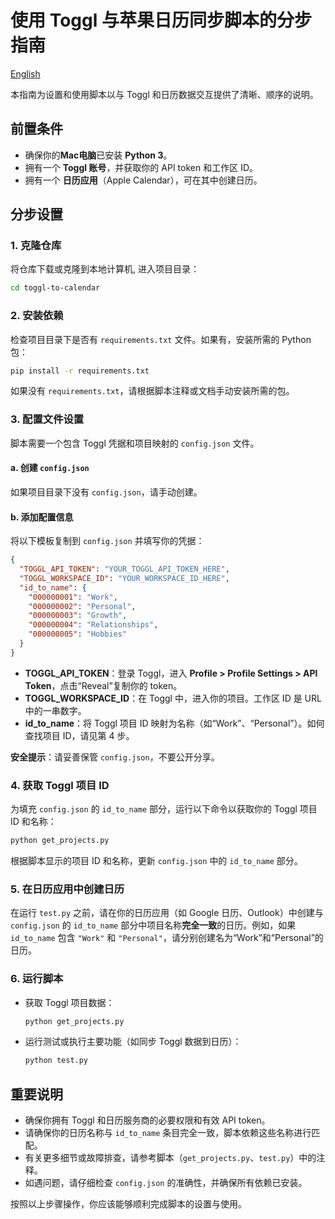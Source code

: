 # 使用 Toggl 与苹果日历同步脚本的分步指南

[English](README.md)

本指南为设置和使用脚本以与 Toggl 和日历数据交互提供了清晰、顺序的说明。

## 前置条件
- 确保你的**Mac电脑**已安装 **Python 3**。
- 拥有一个 **Toggl 账号**，并获取你的 API token 和工作区 ID。
- 拥有一个 **日历应用**（Apple Calendar），可在其中创建日历。

## 分步设置

### 1. 克隆仓库
将仓库下载或克隆到本地计算机, 进入项目目录：
```bash
cd toggl-to-calendar
```

### 2. 安装依赖
检查项目目录下是否有 `requirements.txt` 文件。如果有，安装所需的 Python 包：
```bash
pip install -r requirements.txt
```
如果没有 `requirements.txt`，请根据脚本注释或文档手动安装所需的包。

### 3. 配置文件设置
脚本需要一个包含 Toggl 凭据和项目映射的 `config.json` 文件。

#### a. 创建 `config.json`
如果项目目录下没有 `config.json`，请手动创建。

#### b. 添加配置信息
将以下模板复制到 `config.json` 并填写你的凭据：
```json
{
  "TOGGL_API_TOKEN": "YOUR_TOGGL_API_TOKEN_HERE",
  "TOGGL_WORKSPACE_ID": "YOUR_WORKSPACE_ID_HERE",
  "id_to_name": {
    "000000001": "Work",
    "000000002": "Personal",
    "000000003": "Growth",
    "000000004": "Relationships",
    "000000005": "Hobbies"
  }
}
```
- **TOGGL_API_TOKEN**：登录 Toggl，进入 **Profile > Profile Settings > API Token**，点击“Reveal”复制你的 token。
- **TOGGL_WORKSPACE_ID**：在 Toggl 中，进入你的项目。工作区 ID 是 URL 中的一串数字。
- **id_to_name**：将 Toggl 项目 ID 映射为名称（如“Work”、“Personal”）。如何查找项目 ID，请见第 4 步。

**安全提示**：请妥善保管 `config.json`，不要公开分享。

### 4. 获取 Toggl 项目 ID
为填充 `config.json` 的 `id_to_name` 部分，运行以下命令以获取你的 Toggl 项目 ID 和名称：
```bash
python get_projects.py
```
根据脚本显示的项目 ID 和名称，更新 `config.json` 中的 `id_to_name` 部分。

### 5. 在日历应用中创建日历
在运行 `test.py` 之前，请在你的日历应用（如 Google 日历、Outlook）中创建与 `config.json` 的 `id_to_name` 部分中项目名称**完全一致**的日历。例如，如果 `id_to_name` 包含 `"Work"` 和 `"Personal"`，请分别创建名为“Work”和“Personal”的日历。

### 6. 运行脚本
- 获取 Toggl 项目数据：
  ```bash
  python get_projects.py
  ```
- 运行测试或执行主要功能（如同步 Toggl 数据到日历）：
  ```bash
  python test.py
  ```

## 重要说明
- 确保你拥有 Toggl 和日历服务商的必要权限和有效 API token。
- 请确保你的日历名称与 `id_to_name` 条目完全一致，脚本依赖这些名称进行匹配。
- 有关更多细节或故障排查，请参考脚本（`get_projects.py`、`test.py`）中的注释。
- 如遇问题，请仔细检查 `config.json` 的准确性，并确保所有依赖已安装。

按照以上步骤操作，你应该能够顺利完成脚本的设置与使用。
